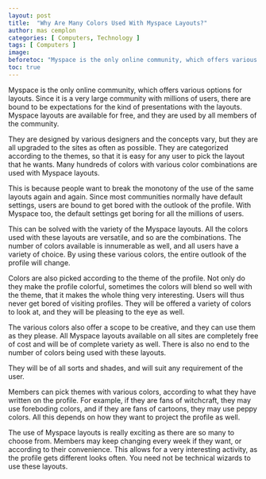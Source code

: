```yaml
---
layout: post
title:  "Why Are Many Colors Used With Myspace Layouts?"
author: mas cemplon
categories: [ Computers, Technology ]
tags: [ Computers ]
image: 
beforetoc: "Myspace is the only online community, which offers various options for layouts. Since it is a very large community with millions of users, there are bound to be expectations for the kind of presentations with the layouts.."
toc: true
---
```


Myspace is the only online community, which offers various options for layouts. Since it is a very large community with millions of users, there are bound to be expectations for the kind of presentations with the layouts. Myspace layouts are available for free, and they are used by all members of the community.

They are designed by various designers and the concepts vary, but they are all upgraded to the sites as often as possible. They are categorized according to the themes, so that it is easy for any user to pick the layout that he wants. Many hundreds of colors with various color combinations are used with Myspace layouts.

This is because people want to break the monotony of the use of the same layouts again and again. Since most communities normally have default settings, users are bound to get bored with the outlook of the profile. With Myspace too, the default settings get boring for all the millions of users. 

This can be solved with the variety of the Myspace layouts. All the colors used with these layouts are versatile, and so are the combinations. The number of colors available is innumerable as well, and all users have a variety of choice. By using these various colors, the entire outlook of the profile will change.

Colors are also picked according to the theme of the profile. Not only do they make the profile colorful, sometimes the colors will blend so well with the theme, that it makes the whole thing very interesting. Users will thus never get bored of visiting profiles. They will be offered a variety of colors to look at, and they will be pleasing to the eye as well.

The various colors also offer a scope to be creative, and they can use them as they please. All Myspace layouts available on all sites are completely free of cost and will be of complete variety as well. There is also no end to the number of colors being used with these layouts. 

They will be of all sorts and shades, and will suit any requirement of the user.

Members can pick themes with various colors, according to what they have written on the profile. For example, if they are fans of witchcraft, they may use foreboding colors, and if they are fans of cartoons, they may use peppy colors. All this depends on how they want to project the profile as well. 

The use of Myspace layouts is really exciting as there are so many to choose from. Members may keep changing every week if they want, or according to their convenience. This allows for a very interesting activity, as the profile gets different looks often. You need not be technical wizards to use these layouts.


